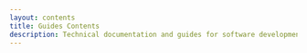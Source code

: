 ```yaml
---
layout: contents
title: Guides Contents
description: Technical documentation and guides for software development in BCC
---
```

